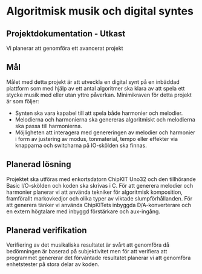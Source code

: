 # Algoritmisk musik och digital syntes
## Projektdokumentation - Utkast
Vi planerar att genomföra ett avancerat projekt
## Mål
Målet med detta projekt är att utveckla en digital synt på en inbäddad plattform som med hjälp av ett antal algoritmer ska klara av att spela ett stycke musik med eller utan yttre påverkan.
Minimikraven för detta projekt är som följer:
* Synten ska vara kapabel till att spela både harmonier och melodier.
* Melodierna och harmonierna ska genereras algoritmiskt och melodierna ska passa till harmonierna.
* Möjligheten att interagera med genereringen av melodier och harmonier i form av justering av modus, tonmaterial, tempo eller effekter via knapparna och switcharna på IO-skölden ska finnas.
## Planerad lösning
Projektet ska utföras med enkortsdatorn ChipKIT Uno32 och den tillhörande Basic I/O-skölden och koden ska skrivas i C. För att generera melodier och harmonier planerar vi att använda tekniker för algoritmisk komposition, framförallt markovkedjor och olika typer av viktade slumpförhållanden. För att generera tänker vi använda ChipKITets inbyggda D/A-konverterare och en extern högtalare med inbyggd förstärkare och aux-ingång.
## Planerad verifikation
Verifiering av det musikaliska resultatet är svårt att genomföra då bedömningen är baserad på subjektivitet men för att verifiera att programmet genererar det förväntade resultatet planerar vi att genomföra enhetstester på stora delar av koden.
